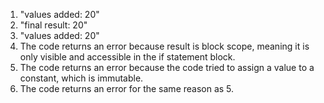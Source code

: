 1. "values added: 20"
2. "final result: 20"
3. "values added: 20"
4. The code returns an error because result is block scope, meaning it is only visible and accessible in the if statement block.
5. The code returns an error because the code tried to assign a value to a constant, which is immutable.
6. The code returns an error for the same reason as 5.